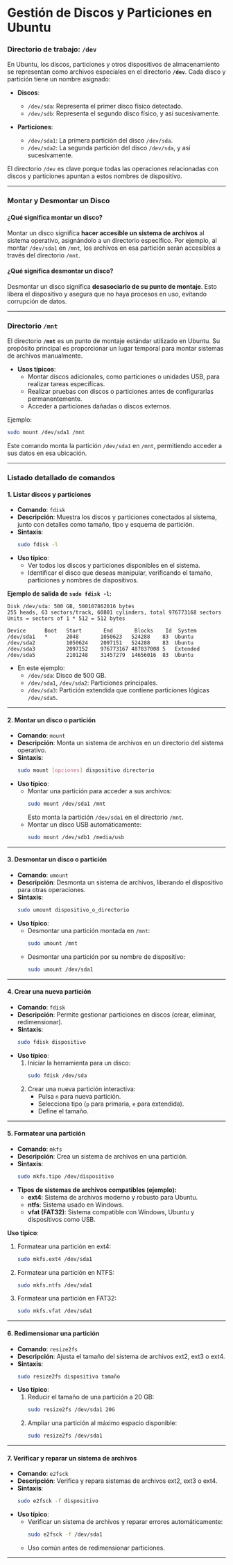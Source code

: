 
# Gestión de Discos y Particiones en Ubuntu

### **Directorio de trabajo: `/dev`**
En Ubuntu, los discos, particiones y otros dispositivos de almacenamiento se representan como archivos especiales en el directorio **`/dev`**. Cada disco y partición tiene un nombre asignado:

- **Discos**:
  - `/dev/sda`: Representa el primer disco físico detectado.
  - `/dev/sdb`: Representa el segundo disco físico, y así sucesivamente.

- **Particiones**:
  - `/dev/sda1`: La primera partición del disco `/dev/sda`.
  - `/dev/sda2`: La segunda partición del disco `/dev/sda`, y así sucesivamente.

El directorio `/dev` es clave porque todas las operaciones relacionadas con discos y particiones apuntan a estos nombres de dispositivo.

---

### **Montar y Desmontar un Disco**
#### **¿Qué significa montar un disco?**
Montar un disco significa **hacer accesible un sistema de archivos** al sistema operativo, asignándolo a un directorio específico. Por ejemplo, al montar `/dev/sda1` en `/mnt`, los archivos en esa partición serán accesibles a través del directorio `/mnt`.

#### **¿Qué significa desmontar un disco?**
Desmontar un disco significa **desasociarlo de su punto de montaje**. Esto libera el dispositivo y asegura que no haya procesos en uso, evitando corrupción de datos.

---

### **Directorio `/mnt`**
El directorio **`/mnt`** es un punto de montaje estándar utilizado en Ubuntu. Su propósito principal es proporcionar un lugar temporal para montar sistemas de archivos manualmente.

- **Usos típicos**:
  - Montar discos adicionales, como particiones o unidades USB, para realizar tareas específicas.
  - Realizar pruebas con discos o particiones antes de configurarlas permanentemente.
  - Acceder a particiones dañadas o discos externos.

Ejemplo:
```bash
sudo mount /dev/sda1 /mnt
```
Este comando monta la partición `/dev/sda1` en `/mnt`, permitiendo acceder a sus datos en esa ubicación.

---

### **Listado detallado de comandos**

#### **1. Listar discos y particiones**
- **Comando**: `fdisk`
- **Descripción**: Muestra los discos y particiones conectados al sistema, junto con detalles como tamaño, tipo y esquema de partición.
- **Sintaxis**:
  ```bash
  sudo fdisk -l
  ```
- **Uso típico**:
  - Ver todos los discos y particiones disponibles en el sistema.
  - Identificar el disco que deseas manipular, verificando el tamaño, particiones y nombres de dispositivos.

**Ejemplo de salida de `sudo fdisk -l`:**
```
Disk /dev/sda: 500 GB, 500107862016 bytes
255 heads, 63 sectors/track, 60801 cylinders, total 976773168 sectors
Units = sectors of 1 * 512 = 512 bytes

Device      Boot   Start       End       Blocks    Id  System
/dev/sda1   *      2048       1050623   524288    83  Ubuntu
/dev/sda2          1050624    2097151   524288    83  Ubuntu
/dev/sda3          2097152    976773167 487837008 5   Extended
/dev/sda5          2101248    31457279  14656016  83  Ubuntu
```
- En este ejemplo:
  - `/dev/sda`: Disco de 500 GB.
  - `/dev/sda1`, `/dev/sda2`: Particiones principales.
  - `/dev/sda3`: Partición extendida que contiene particiones lógicas `/dev/sda5`.

---

#### **2. Montar un disco o partición**
- **Comando**: `mount`
- **Descripción**: Monta un sistema de archivos en un directorio del sistema operativo.
- **Sintaxis**:
  ```bash
  sudo mount [opciones] dispositivo directorio
  ```
- **Uso típico**:
  - Montar una partición para acceder a sus archivos:
    ```bash
    sudo mount /dev/sda1 /mnt
    ```
    Esto monta la partición `/dev/sda1` en el directorio `/mnt`.
  - Montar un disco USB automáticamente:
    ```bash
    sudo mount /dev/sdb1 /media/usb
    ```

---

#### **3. Desmontar un disco o partición**
- **Comando**: `umount`
- **Descripción**: Desmonta un sistema de archivos, liberando el dispositivo para otras operaciones.
- **Sintaxis**:
  ```bash
  sudo umount dispositivo_o_directorio
  ```
- **Uso típico**:
  - Desmontar una partición montada en `/mnt`:
    ```bash
    sudo umount /mnt
    ```
  - Desmontar una partición por su nombre de dispositivo:
    ```bash
    sudo umount /dev/sda1
    ```

---

#### **4. Crear una nueva partición**
- **Comando**: `fdisk`
- **Descripción**: Permite gestionar particiones en discos (crear, eliminar, redimensionar).
- **Sintaxis**:
  ```bash
  sudo fdisk dispositivo
  ```
- **Uso típico**:
  1. Iniciar la herramienta para un disco:
     ```bash
     sudo fdisk /dev/sda
     ```
  2. Crear una nueva partición interactiva:
     - Pulsa `n` para nueva partición.
     - Selecciona tipo (`p` para primaria, `e` para extendida).
     - Define el tamaño.

---

#### **5. Formatear una partición**
- **Comando**: `mkfs`
- **Descripción**: Crea un sistema de archivos en una partición.
- **Sintaxis**:
  ```bash
  sudo mkfs.tipo /dev/dispositivo
  ```
- **Tipos de sistemas de archivos compatibles (ejemplo):**
  - **ext4**: Sistema de archivos moderno y robusto para Ubuntu.
  - **ntfs**: Sistema usado en Windows.
  - **vfat (FAT32)**: Sistema compatible con Windows, Ubuntu y dispositivos como USB.

**Uso típico**:
1. Formatear una partición en ext4:
   ```bash
   sudo mkfs.ext4 /dev/sda1
   ```
2. Formatear una partición en NTFS:
   ```bash
   sudo mkfs.ntfs /dev/sda1
   ```
3. Formatear una partición en FAT32:
   ```bash
   sudo mkfs.vfat /dev/sda1
   ```

---

#### **6. Redimensionar una partición**
- **Comando**: `resize2fs`
- **Descripción**: Ajusta el tamaño del sistema de archivos ext2, ext3 o ext4.
- **Sintaxis**:
  ```bash
  sudo resize2fs dispositivo tamaño
  ```
- **Uso típico**:
  1. Reducir el tamaño de una partición a 20 GB:
     ```bash
     sudo resize2fs /dev/sda1 20G
     ```
  2. Ampliar una partición al máximo espacio disponible:
     ```bash
     sudo resize2fs /dev/sda1
     ```

---

#### **7. Verificar y reparar un sistema de archivos**
- **Comando**: `e2fsck`
- **Descripción**: Verifica y repara sistemas de archivos ext2, ext3 o ext4.
- **Sintaxis**:
  ```bash
  sudo e2fsck -f dispositivo
  ```
- **Uso típico**:
  - Verificar un sistema de archivos y reparar errores automáticamente:
    ```bash
    sudo e2fsck -f /dev/sda1
    ```
  - Uso común antes de redimensionar particiones.

---